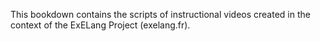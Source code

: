 This bookdown contains the scripts of instructional videos created in the context of the ExELang Project (exelang.fr).